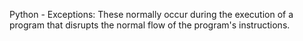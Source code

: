 Python - Exceptions:
These normally occur during the execution of a program that disrupts the normal flow of the program's instructions.


